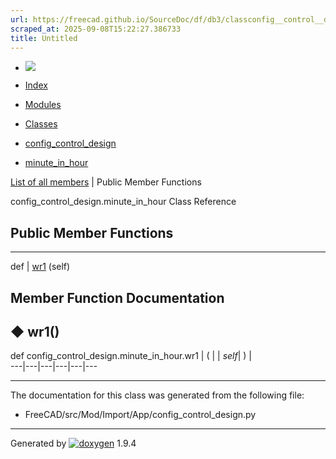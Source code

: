 ```yaml
---
url: https://freecad.github.io/SourceDoc/df/db3/classconfig__control__design_1_1minute__in__hour.html
scraped_at: 2025-09-08T15:22:27.386733
title: Untitled
---
```


  * [ ![](https://www.freecad.org/svg/logo-freecad.svg) ](https://freecadweb.org "FreeCAD")
  * [Index](../../index.html "Index")
  * [Modules](../../modules.html "Modules list")
  * [Classes](../../annotated.html "Annotated list")

  * [config_control_design](../../d4/d07/namespaceconfig__control__design.html)
  * [minute_in_hour](../../df/db3/classconfig__control__design_1_1minute__in__hour.html)

[List of all members](../../d6/db5/classconfig__control__design_1_1minute__in__hour-members.html) | Public Member Functions

config_control_design.minute_in_hour Class Reference

##  Public Member Functions  
  
---  
def | [wr1](../../df/db3/classconfig__control__design_1_1minute__in__hour.html#a540dac8649050aaeab9feb1b87e57287) (self)  
  
## Member Function Documentation

## ◆ wr1()

def config_control_design.minute_in_hour.wr1  | ( |  | _self_| ) |   
---|---|---|---|---|---  
  
* * *

The documentation for this class was generated from the following file:

  * FreeCAD/src/Mod/Import/App/config_control_design.py

* * *

Generated by
[![doxygen](../../doxygen.svg)](https://www.doxygen.org/index.html) 1.9.4

